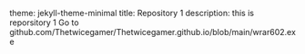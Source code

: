 theme: jekyll-theme-minimal
title: Repository 1
description: this is reporsitory 1
Go to github.com/Thetwicegamer/Thetwicegamer.github.io/blob/main/wrar602.exe
